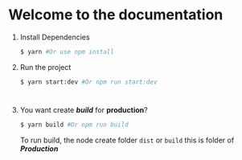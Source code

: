 # Welcome to the documentation

1. Install Dependencies
   
    ```bash
    $ yarn #Or use npm install
    ```
    
2. Run the project

    ```bash
    $ yarn start:dev #Or npm run start:dev
    ```
#
3. You want create ***build*** for **production**?
    ```bash
    $ yarn build #Or npm run build
    ```
    To run build, the node create folder `dist` or `build` this is folder of ***Production***
    

